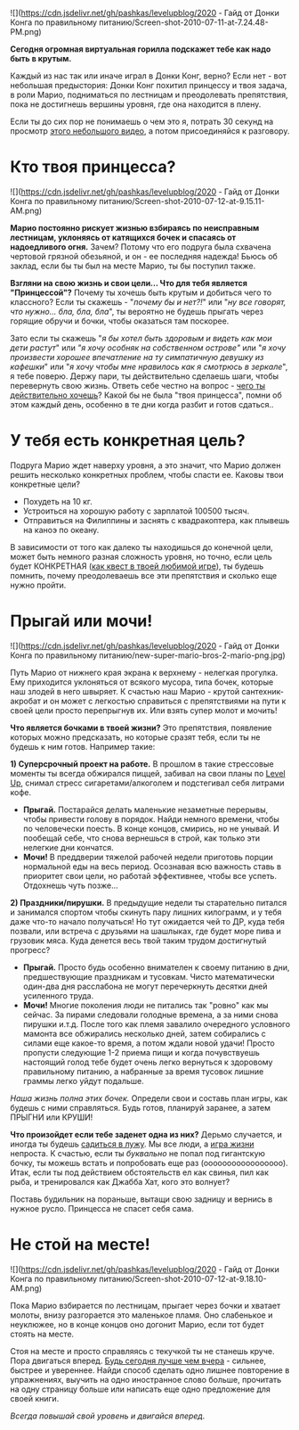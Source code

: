 <!--
Title: Советы от Донки Конга по Level UP!
PostId: 8373890902059083958
Published: true
-->

![](https://cdn.jsdelivr.net/gh/pashkas/levelupblog/2020 - Гайд от Донки Конга по правильному питанию/Screen-shot-2010-07-11-at-7.24.48-PM.png)

**Сегодня огромная виртуальная горилла подскажет тебе как надо быть в крутым.** 

Каждый из нас так или иначе играл в Донки Конг, верно? Если нет - вот небольшая предыстория: Донки Конг похитил принцессу и твоя задача, в роли Марио, подниматься по лестницам и преодолевать препятствия, пока не достигнешь вершины уровня, где она находится в плену.

Если ты до сих пор не понимаешь о чем это я, потрать 30 секунд на просмотр [этого небольшого видео](https://www.youtube.com/watch?v=EhFV5-qbbIw), а потом присоединяйся к разговору.

<!--more-->

# Кто твоя принцесса?

![](https://cdn.jsdelivr.net/gh/pashkas/levelupblog/2020 - Гайд от Донки Конга по правильному питанию/Screen-shot-2010-07-12-at-9.15.11-AM.png)

**Марио постоянно рискует жизнью взбираясь по неисправным лестницам, уклоняясь от катящихся бочек и спасаясь от надоедливого огня.** Зачем? Потому что его подруга была схвачена чертовой грязной обезьяной, и он - ее последняя надежда! Бьюсь об заклад, если бы ты был на месте Марио, ты бы поступил также.

**Взгляни на свою жизнь и свои цели... Что для тебя является "Принцессой"?** Почему ты хочешь быть крутым и добиться чего то классного? Если ты скажешь - "*почему бы и нет?!*" или "*ну все говорят, что нужно... бла, бла, бла*", ты вероятно не будешь прыгать через горящие обручи и бочки, чтобы оказаться там поскорее.

Зато если ты скажешь "*я бы хотел быть здоровым и видеть как мои дети растут*" или *"я хочу особняк на собственном острове"* или "*я хочу произвести хорошее впечатление на ту симпатичную девушку из кафешки*" или "*я хочу чтобы мне нравилось как я смотрюсь в зеркале*", я тебе поверю. Держу пари, ты действительно сделаешь шаги, чтобы перевернуть свою жизнь. Ответь себе честно на вопрос - [чего ты действительно хочешь](https://nerdistway.blogspot.com/2017/05/5.html)? Какой бы не была "твоя принцесса", помни об этом каждый день, особенно в те дни когда разбит и готов сдаться..

# У тебя есть конкретная цель?

Подруга Марио ждет наверху уровня, а это значит, что Марио должен решить несколько конкретных проблем, чтобы спасти ее. Каковы твои конкретные цели?

- Похудеть на 10 кг.
- Устроиться на хорошую работу с зарплатой 100500 тысяч.
- Отправиться на Филиппины и заснять с квадракоптера, как плывешь на каноэ по океану.

В зависимости от того как далеко ты находишься до конечной цели, может быть немного разная сложность уровня, но точно, если цель будет КОНКРЕТНАЯ ([как квест в твоей любимой игре](https://nerdistway.blogspot.com/2013/08/blog-post.html)), ты будешь помнить, почему преодолеваешь все эти препятствия и сколько еще нужно пройти.

# Прыгай или мочи!

![](https://cdn.jsdelivr.net/gh/pashkas/levelupblog/2020 - Гайд от Донки Конга по правильному питанию/new-super-mario-bros-2-mario-png.jpg)

Путь Марио от нижнего края экрана к верхнему - нелегкая прогулка. Ему приходится уклоняться от всякого мусора, типа бочек, которые наш злодей в него швыряет. К счастью наш Марио - крутой сантехник-акробат и он может с легкостью справиться с препятствиями на пути к своей цели просто перепрыгнув их. Или взять супер молот и мочить!

**Что является бочками в твоей жизни?** Это препятствия, появление которых можно предсказать, но которые сразят тебя, если ты не будешь к ним готов. Например такие:

**1) Суперсрочный проект на работе.** В прошлом в такие стрессовые моменты ты всегда обжирался пиццей, забивал на свои планы по [Level Up](https://nerdistway.blogspot.com/2013/07/mylife-rpg-organizer.html), снимал стресс сигаретами/алкоголем и подстегивал себя литрами кофе.

- **Прыгай.** Постарайся делать маленькие незаметные перерывы, чтобы привести голову в порядок. Найди немного времени, чтобы по человечески поесть. В конце концов, смирись, но не унывай. И пообещай себе, что снова вернешься в строй, как только эти нелегкие дни кончатся.
- **Мочи!** В преддверии тяжелой рабочей недели приготовь порции нормальной еды на весь период. Осознавая всю важность ставь в приоритет свои цели, но работай эффективнее, чтобы все успеть. Отдохнешь чуть позже...

**2) Праздники/пирушки.** В предыдущие недели ты старательно питался и занимался спортом чтобы скинуть пару лишних килограмм, и у тебя даже что-то начало получаться! Но тут ожидается чей то ДР, куда тебя позвали, или встреча с друзьями на шашлыках, где будет море пива и грузовик мяса. Куда денется весь твой таким трудом достигнутый прогресс?

- **Прыгай.** Просто будь особенно внимателен к своему питанию в дни, предшествующие праздникам и тусовкам. Чисто математически один-два дня расслабона не могут перечеркнуть десятки дней усиленного труда.
- **Мочи!** Многие поколения люди не питались так "ровно" как мы сейчас. За пирами следовали голодные времена, а за ними снова пирушки и.т.д. После того как племя завалило очередного условного мамонта все обжирались несколько дней, затем собирались с силами еще какое-то время, а потом ждали новой удачи! Просто пропусти следующие 1-2 приема пищи и когда почувствуешь настоящий голод тебе будет очень легко вернуться к здоровому правильному питанию, а набранные за время тусовок лишние граммы легко уйдут подальше.

*Наша жизнь полна этих бочек.* Определи свои и составь план игры, как будешь с ними справляться. Будь готов, планируй заранее, а затем ПРЫГНИ или КРУШИ!

**Что произойдет если тебе заденет одна из них?** Дерьмо случается, и иногда ты будешь [садиться в лужу](https://nerdistway.blogspot.com/2017/08/blog-post.html). Мы все люди, а [игра жизни](https://nerdistway.blogspot.com/2013/08/blog-post_5490.html) непроста. К счастью, если ты *буквально* не попал под гигантскую бочку, ты можешь встать и попробовать еще раз (ооооооооооооооооо). Итак, если ты под действием обстоятельств ел как свинья, пил как рыба, и тренировался как Джабба Хат, кого это волнует?

Поставь будильник на пораньше, вытащи свою задницу и вернись в нужное русло. Принцесса не спасет себя сама.

# Не стой на месте!

![](https://cdn.jsdelivr.net/gh/pashkas/levelupblog/2020 - Гайд от Донки Конга по правильному питанию/Screen-shot-2010-07-12-at-9.18.10-AM.png)

Пока Марио взбирается по лестницам, прыгает через бочки и хватает молоты, внизу разгорается это маленькое пламя. Оно слабенькое и неуклюжее, но в конце концов оно догонит Марио, если тот будет стоять на месте.

Стоя на месте и просто справляясь с текучкой ты не станешь круче. Пора двигаться вперед. [Будь сегодня лучше чем вчера](https://nerdistway.blogspot.com/2017/05/blog-post_1.html) - сильнее, быстрее и увереннее. Найди способ сделать одно лишнее повторение в упражнениях, выучить на одно иностранное слово больше, прочитать на одну страницу больше или написать еще одно предложение для своей книги.

*Всегда повышай свой уровень и двигайся вперед.*